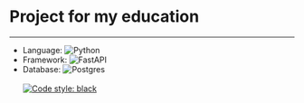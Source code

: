 # Project for my education
***
- Language: ![Python](https://img.shields.io/badge/python-3670A0?style=for-the-badge&logo=python&logoColor=ffdd54)
- Framework: ![FastAPI](https://img.shields.io/badge/FastAPI-005571?style=for-the-badge&logo=fastapi)
- Database: ![Postgres](https://img.shields.io/badge/postgres-%23316192.svg?style=for-the-badge&logo=postgresql&logoColor=white)
<br/><br/>
[![Code style: black](https://img.shields.io/badge/code%20style-black-000000.svg)](https://github.com/psf/black)